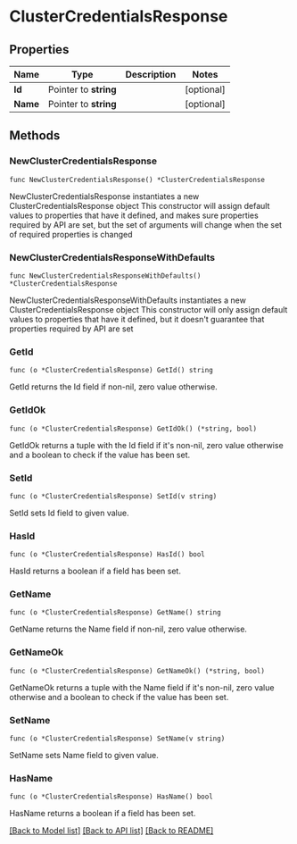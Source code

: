 # ClusterCredentialsResponse

## Properties

Name | Type | Description | Notes
------------ | ------------- | ------------- | -------------
**Id** | Pointer to **string** |  | [optional] 
**Name** | Pointer to **string** |  | [optional] 

## Methods

### NewClusterCredentialsResponse

`func NewClusterCredentialsResponse() *ClusterCredentialsResponse`

NewClusterCredentialsResponse instantiates a new ClusterCredentialsResponse object
This constructor will assign default values to properties that have it defined,
and makes sure properties required by API are set, but the set of arguments
will change when the set of required properties is changed

### NewClusterCredentialsResponseWithDefaults

`func NewClusterCredentialsResponseWithDefaults() *ClusterCredentialsResponse`

NewClusterCredentialsResponseWithDefaults instantiates a new ClusterCredentialsResponse object
This constructor will only assign default values to properties that have it defined,
but it doesn't guarantee that properties required by API are set

### GetId

`func (o *ClusterCredentialsResponse) GetId() string`

GetId returns the Id field if non-nil, zero value otherwise.

### GetIdOk

`func (o *ClusterCredentialsResponse) GetIdOk() (*string, bool)`

GetIdOk returns a tuple with the Id field if it's non-nil, zero value otherwise
and a boolean to check if the value has been set.

### SetId

`func (o *ClusterCredentialsResponse) SetId(v string)`

SetId sets Id field to given value.

### HasId

`func (o *ClusterCredentialsResponse) HasId() bool`

HasId returns a boolean if a field has been set.

### GetName

`func (o *ClusterCredentialsResponse) GetName() string`

GetName returns the Name field if non-nil, zero value otherwise.

### GetNameOk

`func (o *ClusterCredentialsResponse) GetNameOk() (*string, bool)`

GetNameOk returns a tuple with the Name field if it's non-nil, zero value otherwise
and a boolean to check if the value has been set.

### SetName

`func (o *ClusterCredentialsResponse) SetName(v string)`

SetName sets Name field to given value.

### HasName

`func (o *ClusterCredentialsResponse) HasName() bool`

HasName returns a boolean if a field has been set.


[[Back to Model list]](../README.md#documentation-for-models) [[Back to API list]](../README.md#documentation-for-api-endpoints) [[Back to README]](../README.md)


